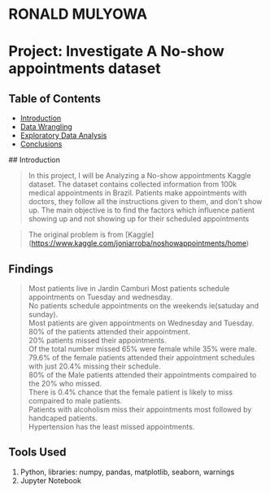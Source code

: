 
# RONALD MULYOWA   

# Project: Investigate  A No-show appointments dataset

## Table of Contents
<ul>
<li><a href="#intro">Introduction</a></li>
<li><a href="#wrangling">Data Wrangling</a></li>
<li><a href="#eda">Exploratory Data Analysis</a></li>
<li><a href="#conclusions">Conclusions</a></li>

</ul>
<a id='intro'></a>
## Introduction

> In this project, I will be Analyzing a No-show appointments Kaggle dataset. The dataset contains collected information from 100k medical appointments in Brazil. Patients make appointments with doctors, they follow all the instructions given to them, and don't show up.   The main objective is to find the factors which influence patient showing up and not showing up for their scheduled appointments 


> The original problem is from [Kaggle] (https://www.kaggle.com/joniarroba/noshowappointments/home)

## Findings 
> Most patients live in Jardin Camburi
> Most patients schedule appointments on Tuesday and wednesday. <br />
> No patients schedule appointments on the weekends ie(satuday and sunday). <br />
> Most patients are given appointments on Wednesday and Tuesday. <br />
> 80% of the patients attended their appointment. <br />
> 20% patients missed their appointments. <br />
> Of the total number missed 65% were female while 35% were male. <br />
> 79.6% of the female patients attended their appointment schedules with just 20.4% missing their schedule. <br />
> 80% of the Male patients attended their appointments compaired to the 20% who missed. <br />
  There is 0.4% chance that the female patient is likely to miss compaired to male patients. <br />
> Patients with alcoholism miss their appointments most followed by handcaped patients. <br />
> Hypertension has the least missed appointments. <br />  

## Tools Used 
1. Python, libraries: numpy, pandas, matplotlib, seaborn, warnings
2. Jupyter Notebook

